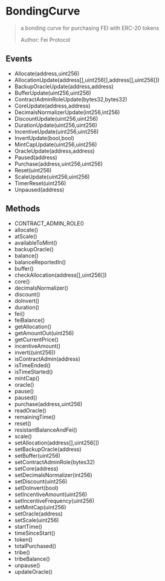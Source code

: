 # BondingCurve

> a bonding curve for purchasing FEI with ERC-20 tokens
> 
> Author: Fei Protocol 

## Events


 - Allocate(address,uint256)
 - AllocationUpdate(address[],uint256[],address[],uint256[])
 - BackupOracleUpdate(address,address)
 - BufferUpdate(uint256,uint256)
 - ContractAdminRoleUpdate(bytes32,bytes32)
 - CoreUpdate(address,address)
 - DecimalsNormalizerUpdate(int256,int256)
 - DiscountUpdate(uint256,uint256)
 - DurationUpdate(uint256,uint256)
 - IncentiveUpdate(uint256,uint256)
 - InvertUpdate(bool,bool)
 - MintCapUpdate(uint256,uint256)
 - OracleUpdate(address,address)
 - Paused(address)
 - Purchase(address,uint256,uint256)
 - Reset(uint256)
 - ScaleUpdate(uint256,uint256)
 - TimerReset(uint256)
 - Unpaused(address)

## Methods


 - CONTRACT_ADMIN_ROLE()
 - allocate()
 - atScale()
 - availableToMint()
 - backupOracle()
 - balance()
 - balanceReportedIn()
 - buffer()
 - checkAllocation(address[],uint256[])
 - core()
 - decimalsNormalizer()
 - discount()
 - doInvert()
 - duration()
 - fei()
 - feiBalance()
 - getAllocation()
 - getAmountOut(uint256)
 - getCurrentPrice()
 - incentiveAmount()
 - invert((uint256))
 - isContractAdmin(address)
 - isTimeEnded()
 - isTimeStarted()
 - mintCap()
 - oracle()
 - pause()
 - paused()
 - purchase(address,uint256)
 - readOracle()
 - remainingTime()
 - reset()
 - resistantBalanceAndFei()
 - scale()
 - setAllocation(address[],uint256[])
 - setBackupOracle(address)
 - setBuffer(uint256)
 - setContractAdminRole(bytes32)
 - setCore(address)
 - setDecimalsNormalizer(int256)
 - setDiscount(uint256)
 - setDoInvert(bool)
 - setIncentiveAmount(uint256)
 - setIncentiveFrequency(uint256)
 - setMintCap(uint256)
 - setOracle(address)
 - setScale(uint256)
 - startTime()
 - timeSinceStart()
 - token()
 - totalPurchased()
 - tribe()
 - tribeBalance()
 - unpause()
 - updateOracle()
